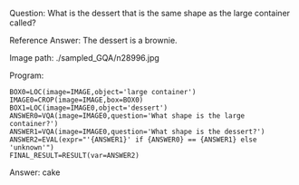 Question: What is the dessert that is the same shape as the large container called?

Reference Answer: The dessert is a brownie.

Image path: ./sampled_GQA/n28996.jpg

Program:

```
BOX0=LOC(image=IMAGE,object='large container')
IMAGE0=CROP(image=IMAGE,box=BOX0)
BOX1=LOC(image=IMAGE0,object='dessert')
ANSWER0=VQA(image=IMAGE0,question='What shape is the large container?')
ANSWER1=VQA(image=IMAGE0,question='What shape is the dessert?')
ANSWER2=EVAL(expr="'{ANSWER1}' if {ANSWER0} == {ANSWER1} else 'unknown'")
FINAL_RESULT=RESULT(var=ANSWER2)
```
Answer: cake

